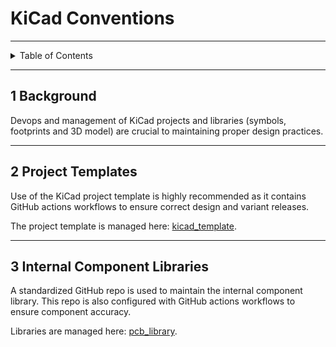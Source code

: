 # KiCad Conventions

---

<details markdown="1">
  <summary>Table of Contents</summary>

- [1 Background](#1-background)
- [2 Project Templates](#2-project-templates)
- [3 Internal Component Libraries](#3-internal-component-libraries)

</details>

---

## 1 Background

Devops and management of KiCad projects and libraries (symbols, footprints and
3D model) are crucial to maintaining proper design practices.

---

## 2 Project Templates

Use of the KiCad project template is highly recommended as it contains GitHub
actions workflows to ensure correct design and variant releases.

The project template is managed
here: [kicad_template](https://github.com/OntarioTechRacing/kicad_template).

---

## 3 Internal Component Libraries

A standardized GitHub repo is used to maintain the internal component library.
This repo is also configured with GitHub actions workflows to ensure component
accuracy.

Libraries are managed
here: [pcb_library](https://github.com/OntarioTechRacing/pcb_library).
